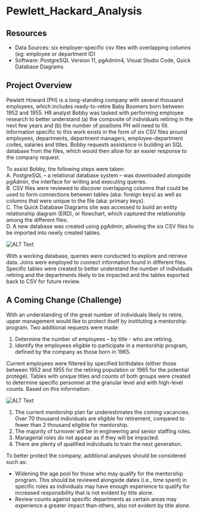 # Pewlett_Hackard_Analysis

## Resources
- Data Sources: six employer-specific csv files with overlapping columns (eg: employee or department ID)
- Software: PostgreSQL Version 11, pgAdmin4, Visual Studio Code, Quick Database Diagrams

## Project Overview
Pewlett Howard (PH) is a long-standing company with several thousand employees, which includes ready-to-retire Baby Boomers born between 1952 and 1955. HR analyst Bobby was tasked with performing employee research to better understand (a) the composite of individuals retiring in the next few years and (b) the number of positions PH will need to fill. Information specific to this work exists in the form of six CSV files around employees, departments, department managers, employee-department codes, salaries and titles. Bobby requests assistance in building an SQL database from the files, which would then allow for an easier response to the company request.

To assist Bobby, the following steps were taken: \
   A. 	PostgreSQL – a relational database system – was downloaded alongside pgAdmin, the interface for writing and executing queries. \
   B. 	CSV files were reviewed to discover overlapping columns that could be used to form connections between tables (aka: foreign keys) as well as columns that were unique to the file (aka: primary keys). \
   C. 	The Quick Database Diagrams site was accessed to build an entity relationship diagram (ERD), or flowchart, which captured the relationship among the different files. \
   D. 	A new database was created using pgAdmin, allowing the six CSV files to be imported into newly created tables.

   ![ALT Text](https://user-images.githubusercontent.com/30667001/151673261-d13c8331-2a36-4e5c-b756-e0a90677b014.png)

With a working database, queries were conducted to explore and retrieve data. Joins were employed to connect information found in different files. Specific tables were created to better understand the number of individuals retiring and the departments likely to be impacted and the tables exported back to CSV for future review.

## A Coming Change (Challenge)
With an understanding of the great number of individuals likely to retire, upper management would like to protect itself by instituting a mentorship program. Two additional requests were made:
  1.	Determine the number of employees – by title - who are retiring.
  2.	Identify the employees eligible to participate in a mentorship program, defined by the company as those born in 1965.

Current employees were filtered by specified birthdates (either those between 1952 and 1955 for the retiring population or 1965 for the potential protégé). Tables with unique titles and counts of both groups were created to determine specific personnel at the granular level and with high-level counts. Based on this information:

![ALT Text](https://user-images.githubusercontent.com/30667001/151675096-d8b33f28-a8c5-4601-a6af-04f15f10abd3.png)

1.	The current mentorship plan far underestimates the coming vacancies. Over 70 thousand individuals are eligible for retirement, compared to fewer than 2 thousand eligible for mentorship.
2.	The majority of turnover will be in engineering and senior staffing roles.
3.	Managerial roles do not appear as if they will be impacted.
4.	There are plenty of qualified individuals to train the next generation.

To better protect the company, additional analyses should be considered such as:
  - Widening the age pool for those who may qualify for the mentorship program. This should be reviewed alongside dates (i.e., time spent) in specific roles as individuals may have enough experience to qualify for increased responsibility that is not evident by title alone.
  - Review counts against specific departments as certain areas may experience a greater impact than others, also not evident by title alone.
